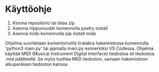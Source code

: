 # Käyttöohje # 
1. Kloona repositorio tai lataa zip
2. Asenna riippuvuudet komennolla poetry install
3. Asenna mido komennolla pip install mido
 
Ohjelma suoritetaan komentoriviltä tiralabra hakemistossa komennolla 
'python3 main.py' tai ajamalla main.py esimerkiksi VS Codessa. 
Ohjelma käyttää MIDI (Musical Instrument Digital Interface) tiedostoa
eli tiedostoa .mid päätteellä. Se myös tuottaa MIDI tiedoston, samaan 
hakemistoon alkuperäisen tiedoston kanssa.
 

